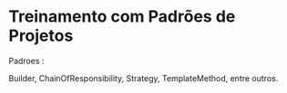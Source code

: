 # Treinamento com Padrões de Projetos

Padroes :

Builder, 
ChainOfResponsibility, 
Strategy, 
TemplateMethod, 
entre outros.
